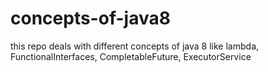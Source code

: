 # concepts-of-java8
this repo deals with different concepts of java 8 like lambda, FunctionalInterfaces, CompletableFuture, ExecutorService
